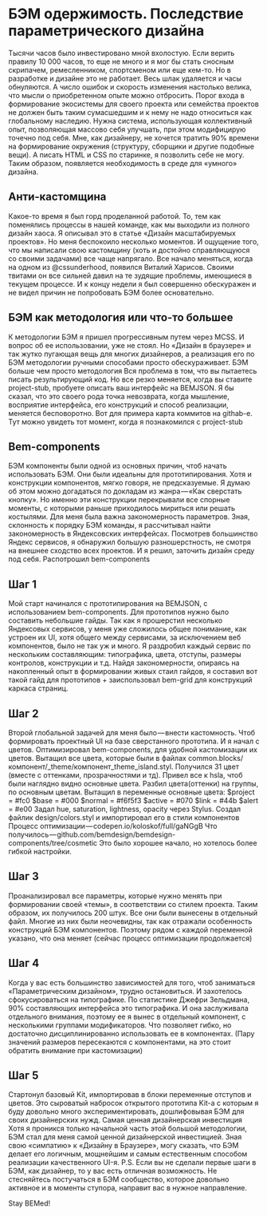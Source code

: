 # БЭМ одержимость. Последствие параметрического дизайна

Тысячи часов было инвестировано мной вхолостую. Если верить правилу 10 000 часов, то еще не много и я мог бы стать сносным скрипачем, ремесленником, спортсменом или еще кем-то. Но в разработке и дизайне это не работает. Весь шлак удаляется и часы обнуляются. А число ошибок и скорость изменения настолько велика, что мысли о приобретенном опыте можно отбросить.
Порог входа в формирование экосистемы для своего проекта или семейства проектов не должен быть таким сумасшедшим и к нему не надо относиться как глобальному наследию. Нужна система, использующая коллективный опыт, позволяющая массово себя улучшать, при этом модифицирую точечно под себя.
Мне, как дизайнеру, не хочется тратить 90% времени на формирование окружения (структуру, сборщики и другие подобные вещи). А писать HTML и CSS по старинке, я позволить себе не могу. Таким образом, появляется необходимость в среде для «умного» дизайна.

## Анти-кастомщина
Какое-то время я был горд проделанной работой. То, тем как поменялись процессы в нашей команде, как мы выходили из полного дизайн хаоса. Я описывал это в статье «Дизайн масштабируемых проектов». Но меня беспокоило несколько моментов. И ощущение того, что мы написали свою кастомщину (хоть и достойно справляющуюся со своими задачами) все чаще напрягало.
Все начало меняться, когда на одном из @cssunderhood, появился Виталий Харисов. Своими твитами он все сильней давил на те зудящие проблемы, имеющиеся в текущем процессе. И к концу недели я был совершенно обескуражен и не видел причин не попробовать БЭМ более основательно.

## БЭМ как методология или что-то большее
К методологии БЭМ я пришел прогрессивным путем через МCSS. И вопрос об ее использовании, уже не стоял. Но «Дизайн в браузере» и так жутко пугающая вещь для многих дизайнеров, а реализация его по БЭМ методологии ручными способами просто обескураживает.
БЭМ больше чем просто методология
Вся проблема в том, что вы пытаетесь писать результирующий код. Но все резко меняется, когда вы ставите project-stub, пробуете описать ваш интерфейс на BEMJSON. Я бы сказал, что это своего рода точка невозврата, когда мышление, восприятие интерфейса, его конструкций и способ реализации, меняется бесповоротно. Вот для примера карта коммитов на githab-е. Тут можно увидеть тот момент, когда я познакомился с project-stub

## Bem-components
БЭМ компоненты были одной из основных причин, чтоб начать использовать БЭМ. Они были идеальны для прототипирования. Хотя и конструкции компонентов, мягко говоря, не предсказуемые. Я думаю об этом можно догадаться по докладам из жанра — «Как сверстать кнопку». Но именно эти конструкции перекрывали все спорные моменты, с которыми раньше приходилось мириться или решать костылями.
Для меня была важна закономерность параметров. Зная, склонность к порядку БЭМ команды, я рассчитывал найти закономерность в Яндексовских интерфейсах. Посмотрев большинство Яндекс сервисов, я обнаружил большую разношерстность, не смотря на внешнее сходство всех проектов. И я решил, заточить дизайн среду под себя.
Распотрошил bem-components

## Шаг 1
Мой старт начинался с прототипирования на BEMJSON, c использованием bem-components. Для прототипов нужно было составить небольшие гайды. Так как я прошерстил несколько Яндексовых сервисов, у меня уже сложилось общее понимание, как устроен их UI, хотя общего между сервисами, за исключением веб компонентов, было не так уж и много. Я раздробил каждый сервис по нескольким составляющим: типографика, цвета, отступы, размеры контролов, конструкции и т.д. Найдя закономерности, опираясь на накопленный опыт в формировании живых стаил гайдов, я составил вот такой гайд для прототипов + заиспользовал bem-grid для конструкций каркаса страниц.

## Шаг 2
Второй глобальной задачей для меня было — внести кастомность. Чтоб формировать проектный UI на базе сверстанного прототипа. И я начал с цветов. Оптимизировал bem-components, для удобной кастомизации их цветов.
Вытащил все цвета, которые были в файлах common.blocks/компонент/_theme/компонент_theme_island.styl. Получился 31 цвет (вместе с оттенками, прозрачностями и тд).
Привел все к hsla, чтоб были наглядно видно основные цвета.
Разбил цвета(оттенки) на группы, по основным цветам.
Вытащил в переменные основные цвета:
$project = #fc0
$base = #000
$normal = #f6f5f3
$active = #070
$link = #44b
$alert = #e00
Задал hue, saturation, lightness, opacity через Stylus.
Создал файлик design/colors.styl и импортировал его в стили компонентов
Процесс оптимизации — codepen.io/koloskof/full/gaNGgB
Что получилось — github.com/bemdesign/bemdesign-components/tree/cosmetic
Это было хорошее начало, но хотелось более гибкой настройки.

## Шаг 3
Проанализировал все параметры, которые нужно менять при формировании своей «темы», в соответствии со стилем проекта. Таким образом, их получилось 200 штук. Все они были вынесены в отдельный файл. Многие из них были неочевидны, так как отражали особенность конструкций БЭМ компонентов. Поэтому рядом с каждой переменной указано, что она меняет (сейчас процесс оптимизации продолжается)

## Шаг 4 
Когда у вас есть большинство зависимостей для того, чтоб заниматься «Параметрическим дизайном», трудно остановиться. И захотелось сфокусироваться на типографике. По статистике Джефри Зельдмана, 90% составляющих интерфейса это типографика. И она заслуживала отдельного внимания, поэтому ее я вынес в отдельный компонент, с несколькими группами модификаторов. Что позволяет гибко, но достаточно дисциплинированно использовать ее в компонентах. (Пару значений размеров пересекаются с компонентами, на это стоит обратить внимание при кастомизации)

## Шаг 5
Стартонул базовый Kit, импортировав в блоки переменные отступов и цветов. Это сыроватый набросок открытого прототипа Kit-а с которым я буду довольно много экспериментировать, дошлифовывая БЭМ для своих дизайнерских нужд.
Самая ценная дизайнерская инвестиция
Хотя я проникся только начальной часть этой большой методологии, БЭМ стал для меня самой ценной дизайнерской инвестицией. Зная свою «симпатию» к «Дизайну в Браузере», могу сказать, что БЭМ делает его логичным, мощнейшим и самым естественным способом реализации качественного UI-я.
P.S. Если вы не сделали первые шаги в БЭМ, как дизайнер, то у вас есть отличная возможность. Не стесняйтесь постучаться в БЭМ сообщество, которое довольно активное и в моменты ступора, направит вас в нужное направление.

Stay BEMed!
